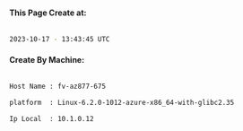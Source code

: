 
   
#### This Page Create at:

```bash

2023-10-17 - 13:43:45 UTC

```

#### Create By Machine:

```bash

Host Name : fv-az877-675

platform  : Linux-6.2.0-1012-azure-x86_64-with-glibc2.35

Ip Local  : 10.1.0.12

```

